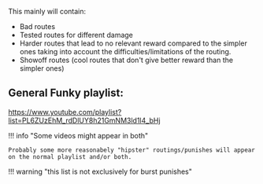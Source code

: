 
This mainly will contain:

- Bad routes
- Tested routes for different damage
- Harder routes that lead to no relevant reward compared to the simpler ones taking into account the difficulties/limitations of the routing.
- Showoff routes (cool routes that don't give better reward than the simpler ones) 


## General Funky playlist:

https://www.youtube.com/playlist?list=PL6ZUzEhM_rdDlUY8h21GmNM3ld1l4_bHj

!!! info "Some videos might appear in both"

    Probably some more reasonabely "hipster" routings/punishes will appear on the normal playlist and/or both.

!!! warning "this list is not exclusively for burst punishes"